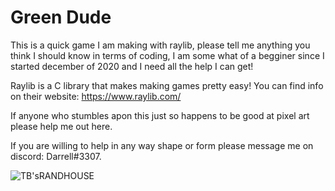 # Green Dude

This is a quick game I am making with raylib, please tell me anything you think I should know in terms of coding, I am some what of a begginer since I started december of 2020 and I need all the help I can get!

Raylib is a C library that makes making games pretty easy! You can find info on their website: https://www.raylib.com/

If anyone who stumbles apon this just so happens to be good at pixel art please help me 
out here.

If you are willing to help in any way shape or form please message me on discord: Darrell#3307.

![TB'sRANDHOUSE](https://user-images.githubusercontent.com/76709091/114624824-48238880-9c7f-11eb-97ed-79e1f9bc6e6f.png)


